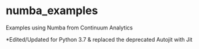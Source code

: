 numba_examples
=================

Examples using Numba from Continuum Analytics


*Edited/Updated for Python 3.7 & replaced the deprecated Autojit with Jit
